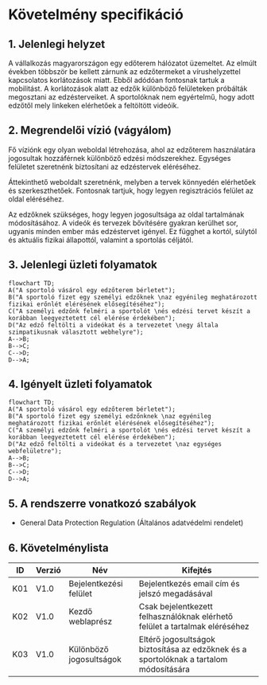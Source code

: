 # Követelmény specifikáció


## 1. Jelenlegi helyzet
A vállalkozás magyarországon egy edőterem hálózatot üzemeltet. Az elmúlt években többször be kellett zárnunk az edzőtermeket a vírushelyzettel kapcsolatos korlátozások miatt. Ebből adódóan fontosnak tartuk a mobilitást. A korlátozások alatt az edzők különböző felületeken próbálták megosztani az edzésterveiket. A sportolóknak nem egyértelmű, hogy adott edzőtől mely linkeken elérhetőek a feltöltött videóik.


## 2. Megrendelői vízió (vágyálom)
Fő víziónk egy olyan weboldal létrehozása, ahol az edzőterem használatára jogosultak hozzáférnek különböző edzési módszerekhez. Egységes felületet szeretnénk biztosítani az edzéstervek eléréséhez.

Áttekinthető weboldalt szeretnénk, melyben a tervek könnyedén elérhetőek és szerkeszthetőek. Fontosnak tartjuk, hogy legyen regisztrációs felület az oldal eléréséhez. 

Az edzőknek szükséges, hogy legyen jogosultsága az oldal tartalmának módosításához. A videók és tervezek bővítésére gyakran kerülhet sor, ugyanis minden ember más edzéstervet igényel. Ez függhet a kortól, súlytól és aktuális fizikai állapottól, valamint a sportolás céljától. 

## 3. Jelenlegi üzleti folyamatok

```mermaid
flowchart TD;
A("A sportoló vásárol egy edzőterem bérletet");
B("A sportoló fizet egy személyi edzőknek \naz egyénileg meghatározott fizikai erőnlét elérésének elősegítéséhez");
C("A személyi edzőnk felméri a sportolót \nés edzési tervet készít a korábban leegyeztetett cél elérése érdekében");
D("Az edző feltölti a videókat és a tervezetet \negy általa szimpatikusnak választott webhelyre");
A-->B;
B-->C;
C-->D;
D-->A;
```

## 4. Igényelt üzleti folyamatok

```mermaid
flowchart TD;
A("A sportoló vásárol egy edzőterem bérletet");
B("A sportoló fizet egy személyi edzőnknek \naz egyénileg meghatározott fizikai erőnlét elérésének elősegítéséhez");
C("A személyi edzőnk felméri a sportolót \nés edzési tervet készít a korábban leegyeztetett cél elérése érdekében");
D("Az edző feltölti a videókat és a tervezetet \naz egységes webfelületre");
A-->B;
B-->C;
C-->D;
D-->A;
```

## 5. A rendszerre vonatkozó szabályok
 - General Data Protection Regulation (Általános adatvédelmi rendelet)

## 6. Követelménylista

ID|Verzió|Név|Kifejtés
--|------|---|--------
K01|V1.0|Bejelentkezési felület|Bejelentkezés email cím és jelszó megadásával
K02|V1.0|Kezdő weblaprész|Csak bejelentkezett felhasználóknak elérhető felület a tartalmak eléréséhez
K03|V1.0|Különböző jogosultságok|Eltérő jogosultságok biztosítása az edzőknek és a sportolóknak a tartalom módosítására
